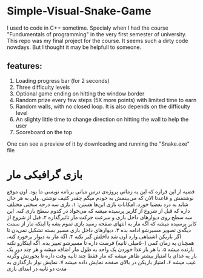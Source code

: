 # Simple-Visual-Snake-Game
I used to code in C++ sometime. Specialy when I had the course "Fundumentals of programming" in the very first semester of university. This repo was my final project for the course. It seems such a dirty code nowdays. But I thought it may be helpfull to someone.
## features:
1. Loading progress bar (for 2 seconds)
2. Three difficulty levels
3. Optional game ending on hitting the window border
4. Random prize every few steps (5X more points) with limited time to earn
5. Random walls, with no closed loop. It is also depends on the difficulty level
6. An slighty little time to change direction on hitting the wall to help the user
7. Scoreboard on the top

One can see a preview of it by downloading and running the "Snake.exe" file

# بازی گرافیکی مار
قضیه از این قراره که این یه زمانی پروژه‌ی درس مبانی برنامه نویسی ما بود. اون موقع نوشتمش و قاعدتا الان که می‌بینمش به خودم میگم چقدر کثیف نوشتی. ولی به هر حال شاید به درد بعضیا خورد.
امکانات بازی این‌ها هستن:
۱. بازی سه درجه سختی مختلف داره که قبل از شروع از کاربر پرسیده میشه که می‌خواد در کدوم سطح بازی کنه. این سه سطح روی دیوارهای داخل بازی و سرعت حرکت مار تاثیرگذاره
۲. قبل از شروع از کابر پرسیده میشه که اگه مار به انتهای صفحه رسید بازی تموم بشه یا اینکه مار از سمت دیگه‌ی تصویر مسیرشو ادامه بده
۳. دیوارهای داخل بازی مسیر بسته تشکیل نمی‌دن تا اگر بازیکن اشتباهی وارد اون شد داخلش گیر نکنه
۴. اگه مار به دیوار برخورد کنه، همچنان یه زمان کمی (۵۰میلی ثانیه) فرصت داره تا مسیرشو تغییر بده. اگه اینکارو نکنه بازنده میشه
۵. با هر بار غذا خوردن یک واحد به طول مار اضافه میشه و هر چند دور یک بار یه غذای با امتیاز بیشتر ظاهر میشه که مار فقط چند ثانیه وقت داره تا بخورتش وگرنه غیب میشه
۶. امتیاز بازیکن در بالای صفحه نمایش داده میشه
۷. نمایش نوار بارگذاری به مدت دو ثانیه در ابتدای بازی
